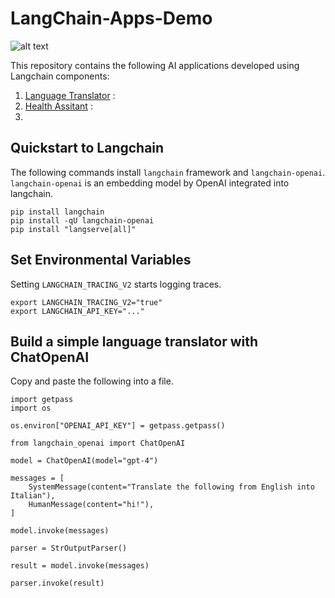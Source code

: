 # LangChain-Apps-Demo   
![alt text](https://encrypted-tbn0.gstatic.com/images?q=tbn:ANd9GcTtCcKxc1zpF_tiC83xEnHC07fS_LqqknIJ-g&s)

This repository contains the following AI applications developed using Langchain components:

1. [Language Translator]()    :
2. [Health Assitant]()   :
3. 

## Quickstart to Langchain 

The following commands install `langchain` framework and `langchain-openai`. `langchain-openai` is an embedding model by OpenAI integrated into langchain. 

```
pip install langchain
pip install -qU langchain-openai
pip install "langserve[all]"
```

## Set Environmental Variables 

Setting `LANGCHAIN_TRACING_V2` starts logging traces.

```
export LANGCHAIN_TRACING_V2="true"
export LANGCHAIN_API_KEY="..."
```

## Build a simple language translator with ChatOpenAI   

Copy and paste the following into a file.    

```
import getpass
import os

os.environ["OPENAI_API_KEY"] = getpass.getpass()

from langchain_openai import ChatOpenAI

model = ChatOpenAI(model="gpt-4")

messages = [
    SystemMessage(content="Translate the following from English into Italian"),
    HumanMessage(content="hi!"),
]

model.invoke(messages)

parser = StrOutputParser()

result = model.invoke(messages)

parser.invoke(result)
```
